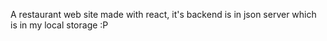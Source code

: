 A restaurant web site made with react, it's backend is in json server which is in my local storage :P 
